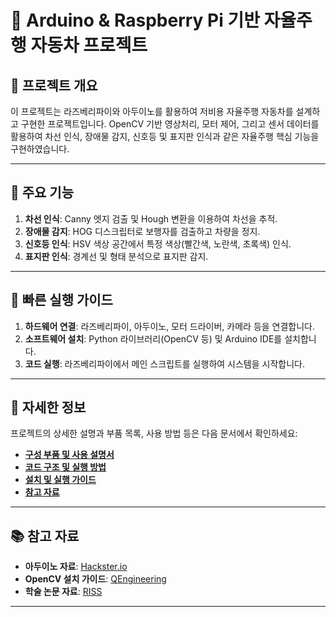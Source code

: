 # 🚗 Arduino & Raspberry Pi 기반 자율주행 자동차 프로젝트

## 📒 프로젝트 개요
이 프로젝트는 라즈베리파이와 아두이노를 활용하여 저비용 자율주행 자동차를 설계하고 구현한 프로젝트입니다. OpenCV 기반 영상처리, 모터 제어, 그리고 센서 데이터를 활용하여 차선 인식, 장애물 감지, 신호등 및 표지판 인식과 같은 자율주행 핵심 기능을 구현하였습니다.

---

## 📂 주요 기능
1. **차선 인식**: Canny 엣지 검출 및 Hough 변환을 이용하여 차선을 추적.
2. **장애물 감지**: HOG 디스크립터로 보행자를 검출하고 차량을 정지.
3. **신호등 인식**: HSV 색상 공간에서 특정 색상(빨간색, 노란색, 초록색) 인식.
4. **표지판 인식**: 경계선 및 형태 분석으로 표지판 감지.

---

## 📌 빠른 실행 가이드
1. **하드웨어 연결**: 라즈베리파이, 아두이노, 모터 드라이버, 카메라 등을 연결합니다.
2. **소프트웨어 설치**: Python 라이브러리(OpenCV 등) 및 Arduino IDE를 설치합니다.
3. **코드 실행**: 라즈베리파이에서 메인 스크립트를 실행하여 시스템을 시작합니다.

---

## 📖 자세한 정보
프로젝트의 상세한 설명과 부품 목록, 사용 방법 등은 다음 문서에서 확인하세요:
- **[구성 부품 및 사용 설명서](./docs/HardwareDetails.md)**
- **[코드 구조 및 실행 방법](./docs/CodeStructure.md)**
- **[설치 및 실행 가이드](./docs/InstallationGuide.md)**
- **[참고 자료](./docs/References.md)**

---

## 📚 참고 자료
- **아두이노 자료**: [Hackster.io](https://www.hackster.io/)
- **OpenCV 설치 가이드**: [QEngineering](https://qengineering.eu/install-opencv-on-raspberry-pi.html)
- **학술 논문 자료**: [RISS](https://www.riss.kr/index.do)

---

